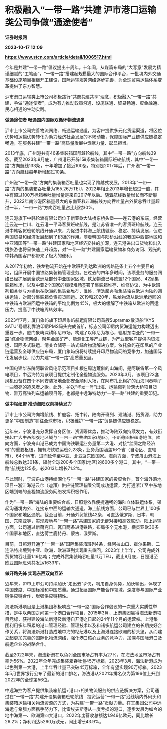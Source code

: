 # 积极融入“一带一路”共建 沪市港口运输类公司争做“通途使者”
**证券时报网**

**2023-10-17 12:09**

**https://www.stcn.com/article/detail/1006517.html**

今年是共建“一带一路”倡议提出十周年。十年间，从谋篇布局的“大写意”发展为精谨细腻的“工笔画”，“一带一路”搭建起规模最大的国际合作平台，一批境内外交通基础设施项目相继开工建设，国际运输服务网络逐步完善，为全球贸易运输体系变革提供了东方智慧。

沪市港口运输类上市公司积极践行“共商共建共享”理念，积极融入“一带一路”共建，争做“通途使者”，成为有力推动政策沟通、设施联通、贸易畅通、资金融通、民心相通的生动实践。

**做通途使者 畅通国内国际双循环物流通道**

沪市上市公司完善物流网络、畅通运输通道，为客户提供多元化货运渠道，将区位优势和运输优势转化为助力经济社会发展的不竭动能，保障国际产业链供应链稳定畅通，在服务共建“一带一路”高质量发展中贡献力量、彰显担当。

2013年底，广州港共有46条集装箱国际班轮航线，其中“一带一路”方向航线39条。截至2023年9月底，广州港已开辟159条集装箱国际班轮航线，其中“一带一路”方向航线133条，十年增加了接近100条，特别是2017年后，广州港“一带一路”方向航线每年新增超过10条。

广州港“一带一路”方向的集装箱吞吐量也实现了跨越式发展，2013年“一带一路”方向的集装箱吞吐量为165.26万TEU，2022年相比2013年增长超过一倍，其中有超过100万标箱吞吐量增量是来自2017年以后。随着航线数量增长而不断攀升，2022年南沙港区箱量最大的东南亚和非洲航线方向吞吐量占外贸总吞吐量超过一半，“一带一路”方向吞吐量占比超过80%。

连云港旗下中韩轮渡有限公司位于新亚欧大陆桥东桥头堡——连云港的东端，经营连云港—仁川、连云港—平泽客货班轮航线，是江苏省唯一的客货班轮航线。连云港中韩客货班轮航线开通以来，为促进中韩海上航线健康、稳定、持续发展，促进两国贸易和经济发展起到了积极的作用。随着韩国与陆桥沿线的我国中西部地区和中亚诸国等“一带一路”共建国家和地区经济交往的加深，连云港进出口货物和出入境旅游也将呈快速上升趋势，对“一带一路”共建国家运输货物和商务访问、观光的中韩两国客户都带来了极大的便利。

从2017年初始，铁龙物流开始在中欧班列到达欧洲的线路链条上五个主要目的地，组织开展中国铁路集装箱管理业务。在过去的四年多时间，该项业务的服务网络已经扩展到全欧洲及部分中亚国家区域。铁龙物流已与欧盟12个国家、42家集装箱堆场，以及中亚2个国家的规模堆场签署了集装箱堆存、维修协议，为中欧班列相关参与方提供在欧洲的集装箱堆存、维修、清洗服务和集装箱在欧洲内陆的调拨运输，对部分集装箱负责揽货回运。2019和2020年，铁龙物流从欧洲承运回的中铁箱占欧洲回运中铁箱的平均比例为45%，极大的缓解了中铁箱从欧洲的回运压力，提高了中铁箱周转效率。

2023年7月，厦门象屿旗下印尼象屿航运有限公司首艘Supramax散货船“XYS SATU”号顺利靠泊印尼PMS码头完成首航，标志公司印尼内贸海运能力构建迈出重要一步。厦门象屿深耕印尼市场，构建了以印尼为核心，辐射东南亚的“一带一路”综合物流网络，聚焦金属矿产、能源化工等产业链，为产业型客户提供内贸海运、国际多式联运、清关仓储等一站式综合物流解决方案。依托象屿在印尼的产业链运营及全球供应链布局，厦门象屿份将持续提升印尼物流网络竞争力，加速国际化发展步伐，助力共建“一带一路”高质量发展。

中国电建华东院阿联酋风电示范项目扎根在周边荒僻的山海间，是阿联酋第一个风电项目，中远海特为该项目提供定制化全程物流服务。2023年3月，该项目23套风机设备在四个不同安装场地全部安全顺利入场，在阿布扎比粗犷的山海间奏响了一曲嘹亮的追风者之歌。此外，护送“华龙一号”出海、运输佩列沙茨大桥项目货物、雅万高铁列车运输项目等，也都是中远海特助力“一带一路”共建的重要印记。

**做中枢纽带 推动海陆双向持续发力**

沪市上市公司海向增航线、扩舱容、拓中转，陆向开班列、建陆港、拓货源，助力更多“中国制造”销往全球市场，积极维护“一带一路”贸易链供应链稳定。

近年来，宁波港充分发挥自身区位、资源等优势，推动海陆双向持续发力，有效衔接起广大中西部腹地区域与“一带一路”共建国家(地区)，不断稳固枢纽港地位。陆向方面，宁波舟山港已成为中国海铁联运业务量第二大港、对接“丝绸之路经济带”的重要枢纽，拥有海铁联运班列23条，业务范围涵盖16个省（自治区、直辖市）、64个地市，进而延伸至中亚、北亚及东欧国家。海向方面，宁波舟山港海上航线总数达301条，辐射全球200多个国家(地区)的600多个港口。其中，“一带一路”航线达125条，较2013年增长71.2%。

与此同时，宁波舟山港持续深化与“一带一路”共建国家的投资合作，首个海外落地项目--浙江海港云仓（迪拜）供应链管理有限公司成功运营，为打通浙江至中东地区端到端的全程物流服务网络发挥积极作用。

作为“一带一路”海陆的重要结合点，日照港依靠便捷通畅的海陆立体联运体系，架起沟通境内外、连接东中西的运输大通道。海上航线方面，公司已与世界上100多个国家和地区通航。截至目前，开通外贸航线42条，可直达俄罗斯、日本、韩国、东南亚等，实现腹地与“一带一路”共建国家的无缝对接和高效联动。陆上运输方面，公司通过新菏兖日、瓦日两条进港铁路，布局多个无水港，横贯亚欧30多个国家和地区，直达荷兰鹿特丹、蒙古、俄罗斯。

目前，日照港开通了“一带一路”国际集装箱班列4条，经阿拉山口、霍尔果斯、二连浩特出境到中亚、欧洲，欧洲班列实现重去重回。2023年上半年，公司完成外贸货物吞吐量1.16亿吨；完成外贸集装箱吞吐量11万TEU，截止8月底，日照港至欧亚国际班列共发运1633车。

**做开路先锋 实现东西双向互济**

近年来，沪市上市公司持续加快“走出去”步伐，利用自身优势，加快输出，体现了中国速度、中国标准和中国质量。通过拓展国际产能合作领域，深度参与国际产业链供应链合作，增强供应链韧性。

海法新港项目是上港集团积极响应“一带一路”国际合作倡议的一次重大实质性举措，是中以两国之间第一个港口合作项目。2015年3月，上港集团赢得海法新港项目竞标，获得建设海法新港及新港自开港之日起的24年11个月的运营权。上港集团利用多年积累的港口管理经验、管理技术以及和诸多航运公司建立的长期良好合作关系，将海法新港打造成地中海的枢纽港以及上海港连接欧洲的桥头堡，从而建立起更加完善的国际化物流网络，强化港口核心业务的竞争力，加深与国际港口及航运企业的战略合作。

截至2022年末，海法新港在以色列全国市场占有率为27%，在海法地区市场占有率为56%。2022年全年完成集装箱吞吐量45万标箱，2023年3月，海法新港成为以色列第一大港，上半年吞吐量已突破45万标箱，全年有望实现90万标箱。2023年5月世界银行公布了最新的港口排名，海法港从2021年排名仅为第196位上升到2022年的全球第56位。

中远海控为客户提供集装箱航运+港口+相关物流服务的供应链解决方案，公司通过在“一带一路”共建开设集装箱班轮航线，投资运营“一带一路”沿线境内外码头和集装箱运输相关物流资源的方式，为共建“一带一路”贡献力量。在其集团公司中远海运与希腊方面携手努力下，比雷埃夫斯港从一度亏损的港口，逐步发展为如今的地中海第一、欧洲第四大港口，2022年度营收总额达1.946亿欧元，同比增长26.2%；净利润达5290万欧元，同比增长43.9%。
